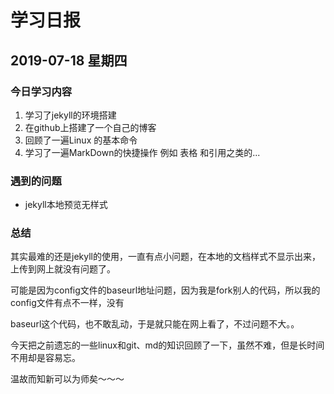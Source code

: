 # 学习日报

## 2019-07-18 星期四

### **今日学习内容**

1. 学习了jekyll的环境搭建
2. 在github上搭建了一个自己的博客 
3. 回顾了一遍Linux 的基本命令
4. 学习了一遍MarkDown的快捷操作 例如 表格 和引用之类的... 

### 遇到的问题

+ jekyll本地预览无样式

### 总结

其实最难的还是jekyll的使用，一直有点小问题，在本地的文档样式不显示出来，上传到网上就没有问题了。

可能是因为config文件的baseurl地址问题，因为我是fork别人的代码，所以我的config文件有点不一样，没有

baseurl这个代码，也不敢乱动，于是就只能在网上看了，不过问题不大。。

今天把之前遗忘的一些linux和git、md的知识回顾了一下，虽然不难，但是长时间不用却是容易忘。

温故而知新可以为师矣～～～ 



